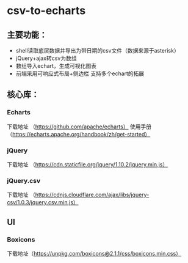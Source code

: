 # csv-to-echarts

## 主要功能：
  - shell读取底层数据并导出为带日期的csv文件（数据来源于asterisk）
  - jQuery+ajax转csv为数组
  - 数组导入echart，生成可视化图表
  - 前端采用可响应式布局+侧边栏 支持多个echart的拓展

## 核心库：
### Echarts 
下载地址 （https://github.com/apache/echarts）
使用手册 （https://echarts.apache.org/handbook/zh/get-started）
### jQuery
下载地址 （https://cdn.staticfile.org/jquery/1.10.2/jquery.min.js）
### jQuery.csv
下载地址 （https://cdnjs.cloudflare.com/ajax/libs/jquery-csv/1.0.3/jquery.csv.min.js）

## UI
### Boxicons
下载地址（https://unpkg.com/boxicons@2.1.1/css/boxicons.min.css）


